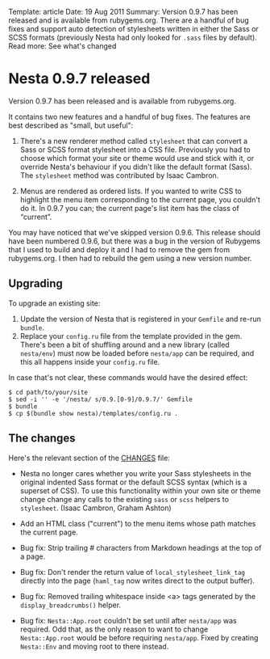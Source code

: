 Template: article
Date: 19 Aug 2011
Summary: Version 0.9.7 has been released and is available from rubygems.org. There are a handful of bug fixes and support auto detection of stylesheets written in either the Sass or SCSS formats (previously Nesta had only looked for `.sass` files by default).
Read more: See what's changed

# Nesta 0.9.7 released

Version 0.9.7 has been released and is available from rubygems.org. 

It contains two new features and a handful of bug fixes. The features
are best described as "small, but useful":

1. There's a new renderer method called `stylesheet` that can convert a
   Sass or SCSS format stylesheet into a CSS file. Previously you had to
   choose which format your site or theme would use and stick with it,
   or override Nesta's behaviour if you didn't like the default format
   (Sass). The `stylesheet` method was contributed by Isaac Cambron.

2. Menus are rendered as ordered lists. If you wanted to write CSS to
   highlight the menu item corresponding to the current page, you
   couldn't do it. In 0.9.7 you can; the current page's list item has
   the class of “current”.

You may have noticed that we've skipped version 0.9.6. This release
should have been numbered 0.9.6, but there was a bug in the version of
Rubygems that I used to build and deploy it and I had to remove the gem
from rubygems.org. I then had to rebuild the gem using a new version
number.

## Upgrading

To upgrade an existing site:

1. Update the version of Nesta that is registered in your `Gemfile` and
   re-run `bundle`.
2. Replace your `config.ru` file from the template provided in the gem.
   There's been a bit of shuffling around and a new library (called
   `nesta/env`) must now be loaded before `nesta/app` can be required,
   and this all happens inside your `config.ru` file.

In case that's not clear, these commands would have the desired effect:

    $ cd path/to/your/site
    $ sed -i '' -e '/nesta/ s/0.9.[0-9]/0.9.7/' Gemfile
    $ bundle
    $ cp $(bundle show nesta)/templates/config.ru .

## The changes

Here's the relevant section of the [CHANGES][changelog] file:

 * Nesta no longer cares whether you write your Sass stylesheets in the
   original indented Sass format or the default SCSS syntax (which is a
   superset of CSS). To use this functionality within your own site or
   theme change change any calls to the existing `sass` or `scss`
   helpers to `stylesheet`. (Isaac Cambron, Graham Ashton)

 * Add an HTML class ("current") to the menu items whose path matches
   the current page.

 * Bug fix: Strip trailing # characters from Markdown headings at the
   top of a page.

 * Bug fix: Don't render the return value of `local_stylesheet_link_tag`
   directly into the page (`haml_tag` now writes direct to the output
   buffer).

 * Bug fix: Removed trailing whitespace inside &lt;a&gt; tags generated
   by the `display_breadcrumbs()` helper.

 * Bug fix: `Nesta::App.root` couldn't be set until after `nesta/app` was
   required. Odd that, as the only reason to want to change
   `Nesta::App.root` would be before requiring `nesta/app`. Fixed by
   creating `Nesta::Env` and moving root to there instead.

[rubygems]: http://rubygems.org/gems/nesta
[changelog]: https://github.com/gma/nesta/blob/v0.9.7/CHANGES
